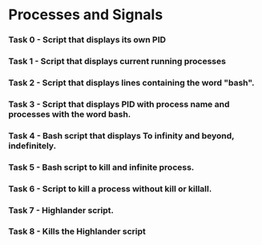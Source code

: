 # Processes and Signals

### Task 0 - Script that displays its own PID

### Task 1 - Script that displays current running processes

### Task 2 - Script that displays lines containing the word "bash".

### Task 3 - Script that displays PID with process name and processes with the word bash.

### Task 4 - Bash script that displays To infinity and beyond, indefinitely.

### Task 5 - Bash script to kill and infinite process.

### Task 6 - Script to kill a process without kill or killall.

### Task 7 - Highlander script.

### Task 8 - Kills the Highlander script

